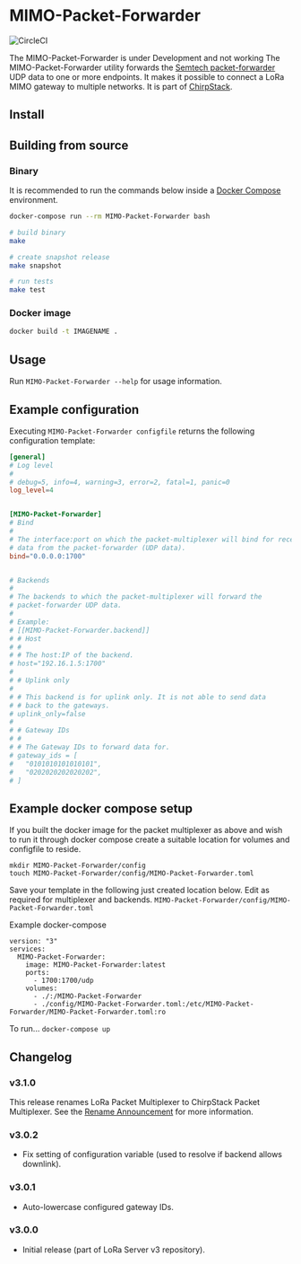 # MIMO-Packet-Forwarder

![CircleCI](https://circleci.com/gh/brocaar/chirpstack-packet-multiplexer.svg?style=svg)

The MIMO-Packet-Forwarder is under Development and not working
The MIMO-Packet-Forwarder utility forwards the [Semtech packet-forwarder](https://github.com/lora-net/packet_forwarder)
UDP data to one or more endpoints. It makes it possible to connect a
LoRa MIMO gateway to multiple networks. It is part of [ChirpStack](https://www.chirpstack.io).

## Install

## Building from source

### Binary

It is recommended to run the commands below inside a [Docker Compose](https://docs.docker.com/compose/)
environment.

```bash
docker-compose run --rm MIMO-Packet-Forwarder bash
```

```bash
# build binary
make

# create snapshot release
make snapshot

# run tests
make test
```

### Docker image

```bash
docker build -t IMAGENAME .
```

## Usage

Run `MIMO-Packet-Forwarder --help` for usage information.

## Example configuration

Executing `MIMO-Packet-Forwarder configfile` returns the following configuration
template:

```toml
[general]
# Log level
#
# debug=5, info=4, warning=3, error=2, fatal=1, panic=0
log_level=4


[MIMO-Packet-Forwarder]
# Bind
#
# The interface:port on which the packet-multiplexer will bind for receiving
# data from the packet-forwarder (UDP data).
bind="0.0.0.0:1700"


# Backends
#
# The backends to which the packet-multiplexer will forward the
# packet-forwarder UDP data.
#
# Example:
# [[MIMO-Packet-Forwarder.backend]]
# # Host
# #
# # The host:IP of the backend.
# host="192.16.1.5:1700"
#
# # Uplink only
#
# # This backend is for uplink only. It is not able to send data
# # back to the gateways.
# uplink_only=false
#
# # Gateway IDs
# #
# # The Gateway IDs to forward data for.
# gateway_ids = [
#   "0101010101010101",
#   "0202020202020202",
# ]
```

## Example docker compose setup

If you built the docker image for the packet multiplexer as above and wish to
run it through docker compose create a suitable location for volumes and
configfile to reside.

```
mkdir MIMO-Packet-Forwarder/config
touch MIMO-Packet-Forwarder/config/MIMO-Packet-Forwarder.toml
```

Save your template in the following just created location below. Edit as required
for multiplexer and backends.
`MIMO-Packet-Forwarder/config/MIMO-Packet-Forwarder.toml`

Example docker-compose

```
version: "3"
services:
  MIMO-Packet-Forwarder:
    image: MIMO-Packet-Forwarder:latest
    ports:
      - 1700:1700/udp
    volumes:
      - ./:/MIMO-Packet-Forwarder
      - ./config/MIMO-Packet-Forwarder.toml:/etc/MIMO-Packet-Forwarder/MIMO-Packet-Forwarder.toml:ro
```

To run...
`docker-compose up`

## Changelog

### v3.1.0

This release renames LoRa Packet Multiplexer to ChirpStack Packet Multiplexer.
See the [Rename Announcement](https://www.chirpstack.io/r/rename-announcement) for more information.

### v3.0.2

* Fix setting of configuration variable (used to resolve if backend allows downlink).

### v3.0.1

* Auto-lowercase configured gateway IDs.

### v3.0.0

* Initial release (part of LoRa Server v3 repository).